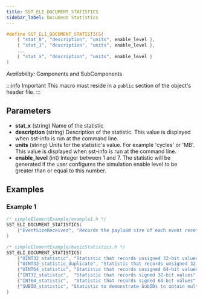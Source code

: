 ```yaml
---
title: SST_ELI_DOCUMENT_STATISTICS
sidebar_label: Document Statistics
---
```

```cpp
#define SST_ELI_DOCUMENT_STATISTICS( 
    { "stat_0", "description", "units", enable_level },
    { "stat_1", "description", "units", enable_level },
    ...
    { "stat_x", "description", "units", enable_level }
)
```

*Availability:* Components and SubComponents

:::info Important
This macro must reside in a `public` section of the object's header file.
:::

## Parameters
* **stat_x** (string) Name of the statistic
* **description** (string) Description of the statistic. This value is displayed when sst-info is run at the command line.
* **units** (string) Units for the statistic's value. For example 'cycles' or 'MB'. This value is displayed when sst-info is run at the command line.
* **enable_level** (int) Integer between 1 and 7. The statistic will be generated if the user configures the simulation enable level to be greater than or equal to this number.

## Examples

### Example 1
```cpp
/* simpleElementExample/example1.h */
SST_ELI_DOCUMENT_STATISTICS( 
    {"EventSizeReceived", "Records the payload size of each event received", "bytes", 1}
)

/* simpleElementExample/basicStatistics.h */
SST_ELI_DOCUMENT_STATISTICS(
    {"UINT32_statistic", "Statistic that records unsigned 32-bit values", "unitless", 1},
    {"UINT32_statistic_duplicate", "Statistic that records unsigned 32-bit values. Multiple stats record values to this statistic.", "unitless", 1},
    {"UINT64_statistic", "Statistic that records unsigned 64-bit values", "unitless", 2},
    {"INT32_statistic",  "Statistic that records signed 32-bit values", "unitless", 3},
    {"INT64_statistic",  "Statistic that records signed 64-bit values", "unitless", 3},
    {"SUBID_statistic", "Statistic to demonstrate SubIDs to obtain multiple instances of the same statistic name. Type is double.", "unitless", 4},
)
```
